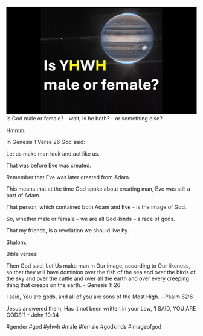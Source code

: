 ![Video cover image](../cover.jpg)
Is God male or female? - wait, is he both? – or something else?

Hmmm.

In Genesis 1 Verse 26 God said:

Let us make man look and act like us.

That was before Eve was created.

Remember that Eve was later created from Adam.

This means that at the time God spoke about creating man, Eve was still a part of Adam.

That person, which contained both Adam and Eve - is the image of God.

So, whether male or female – we are all God-kinds – a race of gods.

That my friends, is a revelation we should live by.

Shalom.


Bible verses

Then God said, Let Us make man in Our image, according to Our likeness, so that they will have dominion over the fish of the sea and over the birds of the sky and over the cattle and over all the earth and over every creeping thing that creeps on the earth. - Genesis 1: 26

I said, You are gods, and all of you are sons of the Most High. – Psalm 82:6

Jesus answered them, Has it not been written in your Law, ‘I SAID, YOU ARE GODS’? – John 10:34

#gender #god #yhwh #male #female #godkinds #imageofgod